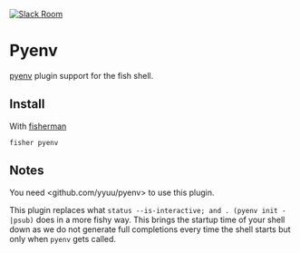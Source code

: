 [![Slack Room][slack-badge]][slack-link]

# Pyenv

[pyenv] plugin support for the fish shell.

## Install

With [fisherman]

```
fisher pyenv
```

## Notes

You need <github.com/yyuu/pyenv> to use this plugin.

This plugin replaces what `status --is-interactive; and . (pyenv init -|psub)`
does in a more fishy way. This brings the startup time of your shell down
as we do not generate full completions every time the shell starts but only
when `pyenv` gets called.

[slack-link]: https://fisherman-wharf.herokuapp.com/
[slack-badge]: https://fisherman-wharf.herokuapp.com/badge.svg
[fisherman]: https://github.com/fisherman/fisherman
[pyenv]: https://github.com/yyuu/pyenv
